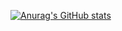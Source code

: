 
[![Anurag's GitHub stats](https://github-readme-stats.vercel.app/api?username=Lightyoo)](https://github.com/anuraghazra/github-readme-stats)
